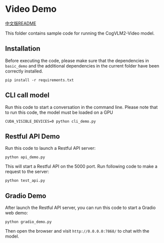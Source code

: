 # Video Demo

[中文版README](./README_zh.md)

This folder contains sample code for running the CogVLM2-Video model.

## Installation

Before executing the code, please make sure that the dependencies in `basic_demo` and the additional dependencies in the current folder have been correctly installed.

```shell
pip install -r requirements.txt
```

## CLI call model

Run this code to start a conversation in the command line. Please note that to run this code, the model must be loaded on a GPU

```shell
CUDA_VISIBLE_DEVICES=0 python cli_demo.py
```

## Restful API Demo

Run this code to launch a Restful API server:

```shell
python api_demo.py
```

This will start a Restful API on the 5000 port. Run following code to make a request to the server:

```shell
python test_api.py
```

## Gradio Demo

After launch the Restful API server, you can run this code to start a Gradio web demo:

```shell
python gradio_demo.py
```

Then open the browser and visit `http://0.0.0.0:7868/` to chat with the model.
